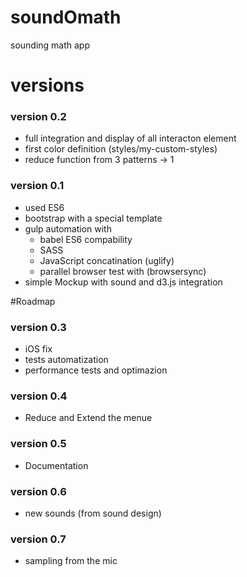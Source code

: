 # soundOmath
sounding math app

# versions

### version 0.2
- full integration and display of all interacton element
- first color definition (styles/my-custom-styles)
- reduce function from 3 patterns -> 1

### version 0.1
- used ES6 
- bootstrap with a special template
- gulp automation with
	- babel ES6 compability
	- SASS 
	- JavaScript concatination (uglify)
	- parallel browser test with (browsersync)
- simple Mockup with sound and d3.js integration

#Roadmap

### version 0.3 
- iOS fix
- tests automatization
- performance tests and optimazion

### version 0.4
- Reduce and Extend the menue

### version 0.5 
- Documentation 

### version 0.6
- new sounds (from sound design)

### version 0.7
- sampling from the mic

